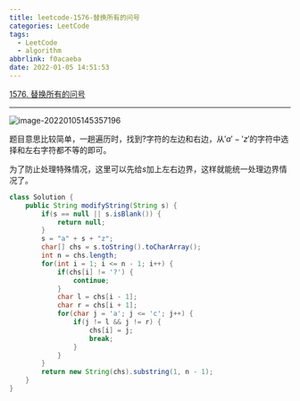 ```yaml
---
title: leetcode-1576-替换所有的问号
categories: LeetCode
tags:
  - LeetCode
  - algorithm
abbrlink: f0acaeba
date: 2022-01-05 14:51:53
---
```


[1576. 替换所有的问号](https://leetcode-cn.com/problems/replace-all-s-to-avoid-consecutive-repeating-characters/)

<hr/>

![image-20220105145357196](https://gitee.com/cao_ziqiang/img/raw/master/20220105145357.png)

题目意思比较简单，一趟遍历时，找到$?$字符的左边和右边，从$'a'-'z'$的字符中选择和左右字符都不等的即可。

为了防止处理特殊情况，这里可以先给$s$加上左右边界，这样就能统一处理边界情况了。

```java
class Solution {
    public String modifyString(String s) {
        if(s == null || s.isBlank()) {
            return null;
        }
        s = "a" + s + "z";
        char[] chs = s.toString().toCharArray();
        int n = chs.length;
        for(int i = 1; i <= n - 1; i++) {
            if(chs[i] != '?') {
                continue;
            }
            char l = chs[i - 1];
            char r = chs[i + 1];
            for(char j = 'a'; j <= 'c'; j++) {
                if(j != l && j != r) {
                    chs[i] = j;
                    break;
                }
            }
        }
        return new String(chs).substring(1, n - 1);
    }
}
```

